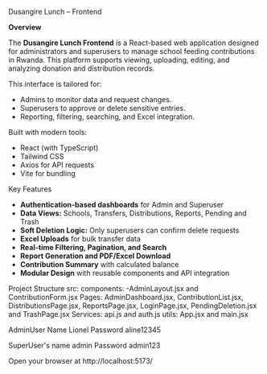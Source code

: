 Dusangire Lunch – Frontend

**Overview**

The **Dusangire Lunch Frontend** is a React-based web application designed for administrators and superusers to manage school feeding contributions in Rwanda. This platform supports viewing, uploading, editing, and analyzing donation and distribution records.

This interface is tailored for:

* Admins to monitor data and request changes.
* Superusers to approve or delete sensitive entries.
* Reporting, filtering, searching, and Excel integration.

Built with modern tools:

* React (with TypeScript)
* Tailwind CSS
* Axios for API requests
* Vite for bundling

Key Features

* **Authentication-based dashboards** for Admin and Superuser
* **Data Views:** Schools, Transfers, Distributions, Reports, Pending and Trash
* **Soft Deletion Logic:** Only superusers can confirm delete requests
* **Excel Uploads** for bulk transfer data
* **Real-time Filtering, Pagination, and Search**
* **Report Generation and PDF/Excel Download**
* **Contribution Summary** with calculated balance
* **Modular Design** with reusable components and API integration

Project Structure
src: 
components: -AdminLayout.jsx and ContributionForm.jsx
Pages: AdminDashboard.jsx, ContributionList.jsx, DistributionsPage.jsx, ReportsPage.jsx, LoginPage.jsx, PendingDeletion.jsx and TrashPage.jsx
Services: api.js and auth.js
utils: App.jsx and main.jsx

AdminUser Name
Lionel 
Password
aline12345

SuperUser's name
admin
Password
admin123

Open your browser at http://localhost:5173/


